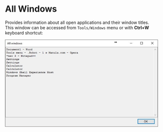# All Windows

Provides information about all open applications and their window titles. This window can be accessed from `Tools/Windows` menu or with **Ctrl+W** keyboard shortcut:

![](https://github.com/G1ANT-Robot/G1ANT.Manual/raw/develop/-assets/all-windows.jpg)

